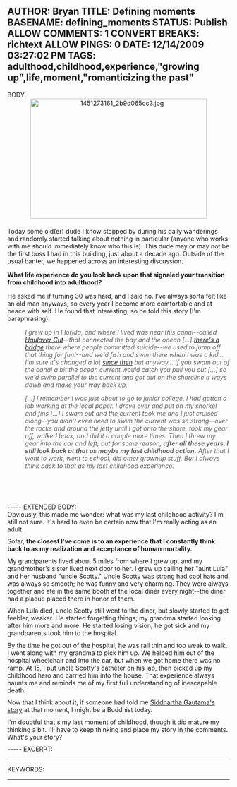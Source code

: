 AUTHOR: Bryan
TITLE: Defining moments
BASENAME: defining_moments
STATUS: Publish
ALLOW COMMENTS: 1
CONVERT BREAKS: richtext
ALLOW PINGS: 0
DATE: 12/14/2009 03:27:02 PM
TAGS: adulthood,childhood,experience,"growing up",life,moment,"romanticizing the past"
-----
BODY:
<a href="http://leftsider.com/leftsider/images/1451273161_2b9d065cc3.jpg"><img alt="1451273161_2b9d065cc3.jpg" src="http://leftsider.com/leftsider/assets_c/2009/12/1451273161_2b9d065cc3-thumb-400x272-15.jpg" width="400" height="272" class="mt-image-center" style="text-align: center; display: block; margin: 0 auto 20px;" /></a><p>Today some old(er) dude I know stopped by during his daily wanderings and randomly started talking about nothing in particular (anyone who works with me should immediately know who this is). This dude may or may not be the first boss I had in this building, just about a decade ago. Outside of the usual banter, we happened across an interesting discussion.</p>

<p><b>What life experience do you look back upon that signaled your transition from childhood into adulthood?</b></p>

<p>He asked me if turning 30 was hard, and I said no. I've always sorta felt like an old man anyways, so every year I become more comfortable and at peace with self. He found that interesting, so he told this story (I'm paraphrasing):</p>

<blockquote class="webkit-indent-blockquote" style="margin: 0 0 0 40px; border: none; padding: 0px;"><p><i>I grew up in Florida, and where I lived was near this canal--called </i><a href="http://wikimapia.org/#lat=25.900017&amp;lon=-80.123441&amp;z=15&amp;l=0&amp;m=s&amp;v=9"><i>Haulover Cut</i></a><i>--that connected the bay and the ocean [...] </i><a href="http://en.wikipedia.org/wiki/State_Road_A1A_%28Florida%29"><i>there's a bridge</i></a><i> there where people committed suicide--we used to jump off that thing for fun!--and we'd fish and swim there when I was a kid... I'm sure it's changed a lot </i><a href="http://www.pbase.com/image/77183370"><i>since then</i></a><i> but anyway... If you swam out of the canal a bit the ocean current would catch you pull you out [...] so we'd swim parallel to the current and got out on the shoreline a ways down and make your way back up.</i></p><p><i>[...] I remember I was just about to go to junior college, I had gotten a job working at the local paper. I drove over and put on my snorkel and fins [...] I swam out and the current took me and I just cruised along--you didn't even need to swim the current was so strong--over the rocks and around the jetty until I got onto the shore, took my gear off, walked back, and did it a couple more times. Then I threw my gear into the car and left; but for some reason, </i><b><i>after all these years, I still look back at that as maybe my last childhood action.</i></b><i> After that I went to work, went to school, did other grownup stuff. But I always think back to that as my last childhood experience.</i></p></blockquote>



<p><br /></p>

<p></p>

<p><br /></p>
-----
EXTENDED BODY:
<meta charset="utf-8"><p style="margin-top: 0px; margin-right: 0px; margin-bottom: 0.75em; margin-left: 0px; border-top-width: 0px; border-right-width: 0px; border-bottom-width: 0px; border-left-width: 0px; border-style: initial; border-color: initial; padding-top: 0px; padding-right: 0px; padding-bottom: 0px; padding-left: 0px; font-size: 1em; font-weight: normal; ">Obviously, this made me wonder: what was my last childhood activity? I'm still not sure. It's hard to even be certain now that I'm really acting as an adult.</p><p style="margin-top: 0px; margin-right: 0px; margin-bottom: 0.75em; margin-left: 0px; border-top-width: 0px; border-right-width: 0px; border-bottom-width: 0px; border-left-width: 0px; border-style: initial; border-color: initial; padding-top: 0px; padding-right: 0px; padding-bottom: 0px; padding-left: 0px; font-size: 1em; font-weight: normal; ">Sofar,&nbsp;<b>the closest I've come is to an experience that I constantly think back to as my realization and acceptance of human mortality.</b></p><p style="margin-top: 0px; margin-right: 0px; margin-bottom: 0.75em; margin-left: 0px; border-top-width: 0px; border-right-width: 0px; border-bottom-width: 0px; border-left-width: 0px; border-style: initial; border-color: initial; padding-top: 0px; padding-right: 0px; padding-bottom: 0px; padding-left: 0px; font-size: 1em; font-weight: normal; ">My grandparents lived about 5 miles from where I grew up, and my grandmother's sister lived next door to her. I grew up calling her "aunt Lula" and her husband "uncle Scotty." Uncle Scotty was strong had cool hats and was always so smooth; he was funny and very charming. They were always together and ate in the same booth at the local diner every night--the diner had a plaque placed there in honor of them.</p><p style="margin-top: 0px; margin-right: 0px; margin-bottom: 0.75em; margin-left: 0px; border-top-width: 0px; border-right-width: 0px; border-bottom-width: 0px; border-left-width: 0px; border-style: initial; border-color: initial; padding-top: 0px; padding-right: 0px; padding-bottom: 0px; padding-left: 0px; font-size: 1em; font-weight: normal; ">When Lula died, uncle Scotty still went to the diner, but slowly started to get feebler, weaker. He started forgetting things; my grandma started looking after him more and more. He started losing vision; he got sick and my grandparents took him to the hospital.</p><p style="margin-top: 0px; margin-right: 0px; margin-bottom: 0.75em; margin-left: 0px; border-top-width: 0px; border-right-width: 0px; border-bottom-width: 0px; border-left-width: 0px; border-style: initial; border-color: initial; padding-top: 0px; padding-right: 0px; padding-bottom: 0px; padding-left: 0px; font-size: 1em; font-weight: normal; ">By the time he got out of the hospital, he was rail thin and too weak to walk. I went along with my grandma to pick him up. We helped him out of the hospital wheelchair and into the car, but when we got home there was no ramp. At 15, I put uncle Scotty's catheter on his lap, then picked up my childhood hero and carried him into the house. That experience always haunts me and reminds me of my first full understanding of inescapable death.</p><p style="margin-top: 0px; margin-right: 0px; margin-bottom: 0.75em; margin-left: 0px; border-top-width: 0px; border-right-width: 0px; border-bottom-width: 0px; border-left-width: 0px; border-style: initial; border-color: initial; padding-top: 0px; padding-right: 0px; padding-bottom: 0px; padding-left: 0px; font-size: 1em; font-weight: normal; ">Now that I think about it, if someone had told me&nbsp;<a href="http://en.wikipedia.org/wiki/Gautama_Buddha#Departure_and_Ascetic_Life" style="text-decoration: underline; ">Siddhartha Gautama's story</a>&nbsp;at that moment, I might be a Buddhist today.</p><p style="margin-top: 0px; margin-right: 0px; margin-bottom: 0.75em; margin-left: 0px; border-top-width: 0px; border-right-width: 0px; border-bottom-width: 0px; border-left-width: 0px; border-style: initial; border-color: initial; padding-top: 0px; padding-right: 0px; padding-bottom: 0px; padding-left: 0px; font-size: 1em; font-weight: normal; ">I'm doubtful that's my last moment of childhood, though it did mature my thinking a bit. I'll have to keep thinking and place my story in the comments. What's your story?</p>
-----
EXCERPT:

-----
KEYWORDS:

-----


